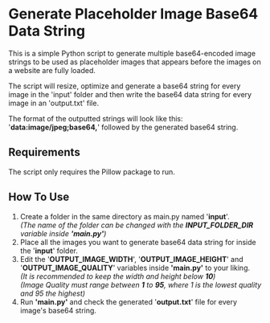 # Generate Placeholder Image Base64 Data String

This is a simple Python script to generate multiple base64-encoded image strings to be used as placeholder images that appears before the images on a website are fully loaded.

The script will resize, optimize and generate a base64 string for every image in the 'input' folder and then write the base64 data string for every image in an 'output.txt' file.

The format of the outputted strings will look like this: '**data:image/jpeg;base64,**' followed by the generated base64 string.

## Requirements
The script only requires the Pillow package to run.

## How To Use

1. Create a folder in the same directory as main.py named '**input**'. <br>
   *(The name of the folder can be changed with the **INPUT_FOLDER_DIR** variable inside **'main.py'**)*
2. Place all the images you want to generate base64 data string for inside the '**input**' folder.
3. Edit the '**OUTPUT_IMAGE_WIDTH**', '**OUTPUT_IMAGE_HEIGHT**' and '**OUTPUT_IMAGE_QUALITY**' variables inside **'main.py'** to your liking. <br>
   *(It is recommended to keep the width and height below **10**)* <br> 
   *(Image Quality must range between **1** to **95**, where 1 is the lowest quality and 95 the highest)*
4. Run **'main.py'** and check the generated '**output.txt**' file for every image's base64 string.